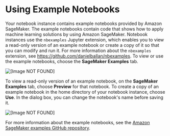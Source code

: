 # Using Example Notebooks<a name="howitworks-nbexamples"></a>

Your notebook instance contains example notebooks provided by Amazon SageMaker\. The example notebooks contain code that shows how to apply machine learning solutions by using Amazon SageMaker\. Notebook instances use the `nbexamples` Jupyter extension, which enables you to view a read\-only version of an example notebook or create a copy of it so that you can modify and run it\. For more information about the `nbexamples` extension, see [https://github\.com/danielballan/nbexamples](https://github.com/danielballan/nbexamples)\. To view or use the example notebooks, choose the **SageMaker Examples** tab\.

![\[Image NOT FOUND\]](http://docs.aws.amazon.com/sagemaker/latest/dg/images/console-nbexamples.png)

To view a read\-only version of an example notebook, on the **SageMaker Examples** tab, choose **Preview** for that notebook\. To create a copy of an example notebook in the home directory of your notebook instance, choose **Use**\. In the dialog box, you can change the notebook's name before saving it\.

![\[Image NOT FOUND\]](http://docs.aws.amazon.com/sagemaker/latest/dg/images/nbexample-preview-use.png)

For more information about the example notebooks, see the [Amazon SageMaker examples GitHub repository](https://github.com/awslabs/amazon-sagemaker-examples)\.